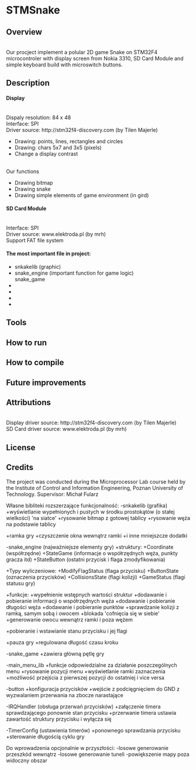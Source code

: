 ﻿# STMSnake

<h2>Overview</h2>
</br>Our procject implement a polular 2D game Snake on STM32F4 microcontroler with display screen from Nokia 3310, SD Card Module and simple keyboard build with microswitch buttons.
<h2>Description</h2>
<h4>Display</h4>
</br>Dispaly resolution: 84 x 48
</br>Interface: SPI
</br>Driver source: http://stm32f4-discovery.com (by Tilen Majerle)
<ul>
<li>Drawing: points, lines, rectangles and circles</li>
<li>Drawing: chars 5x7 and 3x5 (pixels)</li>
<li>Change a display contrast</li>
</ul>
</br>Our functions
<ul>
<li>Drawing bitmap</li>
<li>Drawing snake</li>
<li>Drawing simple elements of game environment (in gird)</li>
</ul>

<h4>SD Card Module</h4>
</br>Interface: SPI
</br>Driver source: www.elektroda.pl (by mrh)
</br>Support FAT file system

<h4>The most important file in project:</h4>
<ul>
<li>snkakelib (graphic)</li>
<li>snake_engine (important function for game logic)</li>
snake_game
<li></li>
<li></li>
<li></li>
<li></li>
</ul>

<h2>Tools </h2>
<h2>How to run </h2>
<h2>How to compile</h2>
<h2>Future improvements</h2>
<h2>Attributions</h2>
</br>Display driver source: http://stm32f4-discovery.com (by Tilen Majerle)
</br>SD Card driver source: www.elektroda.pl (by mrh)
<h2>License</h2>
<h2>Credits</h2>


The project was conducted during the Microprocessor Lab course held by the Institute of Control and Information Engineering, Poznan University of Technology.
Supervisor: Michał Fularz 


Własne bibliteki rozszerzające funkcjonalność:
-snkakelib (grafika)
 +wyświetlanie wypełnionych i pustych w środku prostokątów (o stałej wielkości) 'na siatce'
 +rysowanie bitmap z gotowej tablicy 
 +rysowanie węża na podstawie tablicy

 +ramka gry
 +czyszczenie okna wewnątrz ramki
 +i inne mniejszcze dodatki

-snake_engine (najważniejsze elementy gry)
 +struktury:
  +Coordinate	(współrzędne)
  +StateGame	(informacje o współrzędnych węża, punkty gracza itd)
  +StateButton	(ostatni przycisk i flaga zmodyfikowania)
 
 +Typy wyliczeniowe:
  +ModifyFlagStatus	(flaga przycisku)
  +ButtonState		(oznaczenia przycisków)
  +CollisionsState	(flagi kolizji)
  +GameStatus		(flagi statusu gry)

 +funkcje:
  +wypełnienie wstępnych wartości struktur
  +dodawanie i pobieranie informacji o współrzędnych węża
  +dodawanie i pobieranie długości węża
  +dodawanie i pobieranie punktów
  +sprawdzanie kolizji z ramką, samym sobą i owocem
  +blokada 'cofnięcia się w siebie'
  +generowanie owocu wewnątrz ramki i poza wężem

  +pobieranie i wstawianie stanu przycisku i jej flagi

  +pauza gry
  +regulowana długość czasu kroku

-snake_game
 +zawiera główną pętlę gry

-main_menu_lib
 +funkcje odpowiedzialne za działanie poszczególnych menu
  +rysowanie pozycji menu
  +wyświetlanie ramki zaznaczenia
  +możliwość przejścia z pierwszej pozycji do ostatniej i vice versa

-button
 +konfiguracja przycisków
 +wejście z podcięgnięciem do GND z wyzwalaniem przerwania na zbocze narastające

-IRQHandler (obsługa przerwań przycisków)
 +załączenie timera sprawdzającego ponownie stan przycisku
 +przerwanie timera ustawia zawartość struktury przycisku i wyłącza się

-TimerConfig (ustawienia timerów)
 +ponownego sprawdzania przycisku
 +sterowanie długością cyklu gry



Do wprowadzenia opcjonalnie w przyszłości:
-losowe generowanie przeszkód wewnątrz
-losowe generowanie tuneli
-powiększenie mapy poza widoczny obszar

